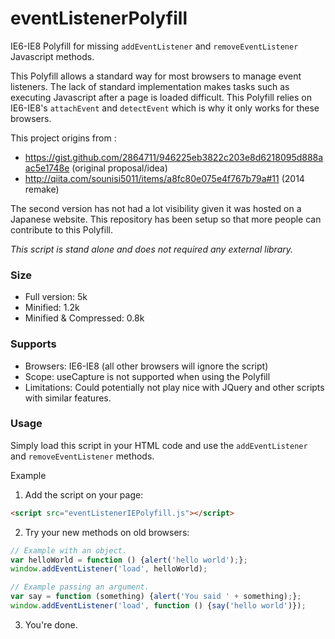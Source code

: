 eventListenerPolyfill
=====================
IE6-IE8 Polyfill for missing `addEventListener` and `removeEventListener` Javascript methods.

This Polyfill allows a standard way for most browsers to manage event listeners. The lack of standard implementation makes  tasks such as executing Javascript after a page is loaded difficult. This Polyfill relies on IE6-IE8's `attachEvent` and `detectEvent` which is why it only works for these browsers.

This project origins from :

 * https://gist.github.com/2864711/946225eb3822c203e8d6218095d888aac5e1748e (original proposal/idea)
 * http://qiita.com/sounisi5011/items/a8fc80e075e4f767b79a#11 (2014 remake)

The second version has not had a lot visibility given it was hosted on a Japanese website. This repository has been setup so that more people can contribute to this Polyfill.

_This script is stand alone and does not required any external library._

### Size

- Full version: 5k 
- Minified: 1.2k
- Minified & Compressed: 0.8k

### Supports
 - Browsers: IE6-IE8 (all other browsers will ignore the script)
 - Scope: useCapture is not supported when using the Polyfill
 - Limitations: Could potentially not play nice with JQuery and other scripts with similar features.

### Usage

Simply load this script in your HTML code and use the `addEventListener` and `removeEventListener` methods.

Example

1) Add the script on your page:

```html
<script src="eventListenerIEPolyfill.js"></script>
```

2) Try your new methods on old browsers:

```javascript
// Example with an object.
var helloWorld = function () {alert('hello world');};
window.addEventListener('load', helloWorld);

// Example passing an argument.
var say = function (something) {alert('You said ' + something);};
window.addEventListener('load', function () {say('hello world')});
```

3) You're done.
